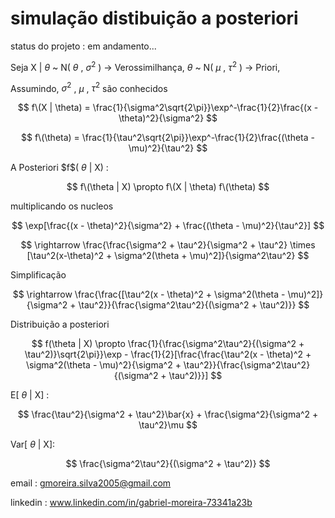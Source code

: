 # simulação distibuição a posteriori

status do projeto : em andamento...

Seja X | $\theta$ ~ N( $\theta$ , $\sigma^2$  ) $\rightarrow$ Verossimilhança,
$\theta$ ~ N( $\mu$ , $\tau^2$ ) $\rightarrow$ Priori,

Assumindo, $\sigma^2$ , $\mu$ , $\tau^2$ são conhecidos

$$
f\(X | \theta) = \frac{1}{\sigma^2\sqrt{2\pi}}\exp^-\frac{1}{2}\frac{(x - \theta)^2}{\sigma^2}
$$

$$
f\(\theta) = \frac{1}{\tau^2\sqrt{2\pi}}\exp^-\frac{1}{2}\frac{(\theta - \mu)^2}{\tau^2}
$$



A Posteriori $f\$( $\theta$ | X) :

$$
f\(\theta | X) \propto f\(X | \theta) f\(\theta)
$$

multiplicando os nucleos


$$
\exp[\frac{(x - \theta)^2}{\sigma^2} + \frac{(\theta - \mu)^2}{\tau^2}]
$$



$$
\rightarrow  \frac{\frac{\sigma^2 + \tau^2}{\sigma^2 + \tau^2} \times [\tau^2(x-\theta)^2 + \sigma^2(\theta + \mu)^2]}{\sigma^2\tau^2}
$$

Simplificação 

$$
\rightarrow  \frac{\frac{[\tau^2(x - \theta)^2 + \sigma^2(\theta - \mu)^2]}{\sigma^2 + \tau^2}}{\frac{\sigma^2\tau^2}{(\sigma^2 + \tau^2)}}
$$

Distribuição a posteriori

$$
f(\theta | X) \propto \frac{1}{\frac{\sigma^2\tau^2}{(\sigma^2 + \tau^2)}\sqrt{2\pi}}\exp - \frac{1}{2}[\frac{\frac{\tau^2(x - \theta)^2 + \sigma^2(\theta - \mu)^2}{\sigma^2 + \tau^2}}{\frac{\sigma^2\tau^2}{(\sigma^2 + \tau^2)}}]
$$

E[ $\theta$ | X] :

$$
\frac{\tau^2}{\sigma^2 + \tau^2}\bar{x} + \frac{\sigma^2}{\sigma^2 + \tau^2}\mu
$$

Var[ $\theta$ | X]:

$$
\frac{\sigma^2\tau^2}{(\sigma^2 + \tau^2)}
$$

email : gmoreira.silva2005@gmail.com

linkedin : www.linkedin.com/in/gabriel-moreira-73341a23b



